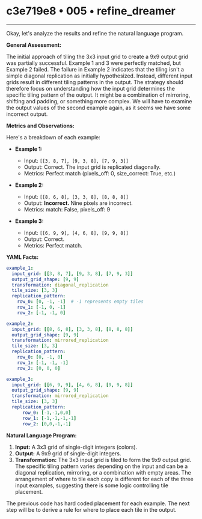 # c3e719e8 • 005 • refine_dreamer

---
Okay, let's analyze the results and refine the natural language program.

**General Assessment:**

The initial approach of tiling the 3x3 input grid to create a 9x9 output grid was partially successful. Example 1 and 3 were perfectly matched, but Example 2 failed. The failure in Example 2 indicates that the tiling isn't a simple diagonal replication as initially hypothesized. Instead, different input grids result in different tiling patterns in the output. The strategy should therefore focus on understanding how the input grid determines the specific tiling pattern of the output. It might be a combination of mirroring, shifting and padding, or something more complex. We will have to examine the output values of the second example again, as it seems we have some incorrect output.

**Metrics and Observations:**

Here's a breakdown of each example:

*   **Example 1:**
    *   Input: `[[3, 8, 7], [9, 3, 8], [7, 9, 3]]`
    *   Output: Correct. The input grid is replicated diagonally.
    *   Metrics: Perfect match (pixels\_off: 0, size\_correct: True, etc.)

*   **Example 2:**
    *   Input: `[[8, 6, 8], [3, 3, 8], [8, 8, 8]]`
    *   Output: **Incorrect.** Nine pixels are incorrect.
    *   Metrics: match: False, pixels\_off: 9

*   **Example 3:**
    *   Input: `[[6, 9, 9], [4, 6, 8], [9, 9, 8]]`
    *   Output: Correct.
    *    Metrics: Perfect match.

**YAML Facts:**

```yaml
example_1:
  input_grid: [[3, 8, 7], [9, 3, 8], [7, 9, 3]]
  output_grid_shape: [9, 9]
  transformation: diagonal_replication
  tile_size: [3, 3]
  replication_pattern:
    row_0: [0, -1, -1]  # -1 represents empty tiles
    row_1: [-1, 0, -1]
    row_2: [-1, -1, 0]

example_2:
  input_grid: [[8, 6, 8], [3, 3, 8], [8, 8, 8]]
  output_grid_shape: [9, 9]
  transformation: mirrored_replication
  tile_size: [3, 3]
  replication_pattern:
    row_0: [0, -1, 0]
    row_1: [-1, -1, -1]
    row_2: [0, 0, 0]

example_3:
  input_grid: [[6, 9, 9], [4, 6, 8], [9, 9, 8]]
  output_grid_shape: [9, 9]
  transformation: mirrored_replication
  tile_size: [3, 3]
  replication_pattern:
      row_0: [-1,-1,0,0]
      row_1: [-1,-1,-1,-1]
      row_2: [0,0,-1,-1]
```

**Natural Language Program:**

1.  **Input:** A 3x3 grid of single-digit integers (colors).
2.  **Output:** A 9x9 grid of single-digit integers.
3.  **Transformation:** The 3x3 input grid is tiled to form the 9x9 output grid. The specific tiling pattern varies depending on the input and can be a diagonal replication, mirroring, or a combination with empty areas.
The arrangement of where to tile each copy is different for each of the three input examples, suggesting there is some logic controlling tile placement.

The previous code has hard coded placement for each example. The next step will be to derive a rule for where to place each tile in the output.


